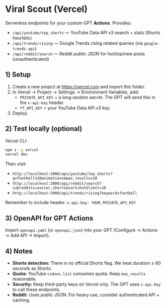 # Viral Scout (Vercel)

Serverless endpoints for your custom GPT **Actions**. Provides:
- `/api/youtube/top_shorts` — YouTube Data API v3 search + stats (Shorts heuristic)
- `/api/trends/rising` — Google Trends rising related queries (via `google-trends-api`)
- `/api/reddit/search` — Reddit public JSON for hot/top/new posts (unauthenticated)

## 1) Setup
1. Create a new project at https://vercel.com and import this folder.
2. In Vercel → Project → Settings → Environment Variables, add:
   - `PRIVATE_API_KEY` = a long random secret. The GPT will send this in the `x-api-key` header.
   - `YT_API_KEY` = your YouTube Data API v3 key.
3. Deploy.

## 2) Test locally (optional)
Vercel CLI:
```bash
npm i -g vercel
vercel dev
```
Then visit:
- `http://localhost:3000/api/youtube/top_shorts?q=football%20animations&max_results=10`
- `http://localhost:3000/api/reddit/search?subreddits=soccer,shorts&sort=hot&limit=10`
- `http://localhost:3000/api/trends/rising?keyword=football`

Remember to include header: `x-api-key: YOUR_PRIVATE_API_KEY`

## 3) OpenAPI for GPT Actions
Import `openapi.yaml` (or `openapi.json`) into your GPT (Configure → Actions → Add API → Import).

## 4) Notes
- **Shorts detection:** There is no official Shorts flag. We treat duration ≤ 60 seconds as Shorts.
- **Quota:** YouTube `videos.list` consumes quota. Keep `max_results` reasonable.
- **Security:** Keep third-party keys on Vercel only. The GPT uses `x-api-key` to call these endpoints.
- **Reddit:** Uses public JSON. For heavy use, consider authenticated API + caching.
